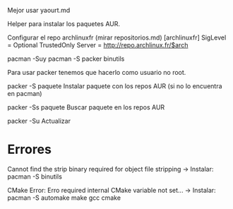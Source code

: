 Mejor usar yaourt.md

Helper para instalar los paquetes AUR.

Configurar el repo archlinuxfr (mirar repositorios.md)
[archlinuxfr]
SigLevel    = Optional TrustedOnly
Server = http://repo.archlinux.fr/$arch

pacman -Suy
pacman -S packer binutils


Para usar packer tenemos que hacerlo como usuario no root.

packer -S paquete
  Instalar paquete con los repos AUR (si no lo encuentra en pacman)

packer -Ss paquete
  Buscar paquete en los repos AUR

packer -Su
  Actualizar


# Errores #
Cannot find the strip binary required for object file stripping
-> Instalar: pacman -S binutils

CMake Error: Erro required internal CMake variable not set...
-> Instalar: pacman -S automake make gcc cmake
